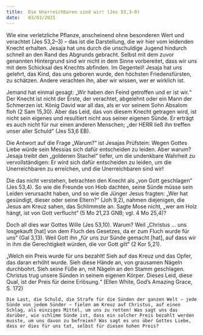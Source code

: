 ```yaml
---
title:  Die Unerreichbaren sind wir! (Jes 53,3–9)
date:   03/03/2021
---
```


Wie eine verletzliche Pflanze, anscheinend ohne besonderen Wert und verachtet (Jes 53,2–3) – das ist die Darstellung, die wir hier vom leidenden Knecht erhalten. Jesaja hat uns durch die unschuldige Jugend hindurch schnell an den Rand des Abgrunds gebracht. Selbst mit dem zuvor genannten Hintergrund sind wir nicht in dem Sinne vorbereitet, dass wir uns mit dem Schicksal des Knechts abfinden. Im Gegenteil! Jesaja hat uns gelehrt, das Kind, das uns geboren wurde, den höchsten Friedensfürsten, zu schätzen. Andere verachten ihn, aber wir wissen, wer er wirklich ist.

Jemand hat einmal gesagt: „Wir haben den Feind getroffen und er ist wir.“ Der Knecht ist nicht der Erste, der verachtet, abgelehnt oder ein Mann der Schmerzen ist. König David war all das, als er vor seinem Sohn Absalom floh (2 Sam 15,30). Aber das Leid, das von diesem Knecht getragen wird, ist nicht sein eigenes und resultiert nicht aus seiner eigenen Sünde. Er erträgt es auch nicht für nur einen anderen Menschen; „der HERR ließ ihn treffen unser aller Schuld“ (Jes 53,6 EB).

Die Antwort auf die Frage „Warum?“ ist Jesajas Prüfstein: Wegen Gottes Liebe würde sein Messias sich dafür entscheiden zu leiden. Aber warum? Jesaja treibt den „goldenen Stachel“ tiefer, um die undenkbare Wahrheit zu vervollständigen: Er wird sich dafür entscheiden zu leiden, um die Unerreichbaren zu erreichen, und die Unerreichbaren sind wir!

Die das nicht verstehen, betrachten den Knecht als „von Gott geschlagen“ (Jes 53,4). So wie die Freunde von Hiob dachten, seine Sünde müsse sein Leiden verursacht haben, und so wie die Jünger Jesus fragten: „Wer hat gesündigt, dieser oder seine Eltern?“ (Joh 9,2), nahmen diejenigen, die Jesus am Kreuz sahen, das Schlimmste an. Sagte Mose nicht, „wer am Holz hängt, ist von Gott verflucht“ (5 Mo 21,23 GNB; vgl. 4 Mo 25,4)?

Doch all dies war Gottes Wille (Jes 53,10). Warum? Weil „Christus … uns losgekauft [hat] von dem Fluch des Gesetzes, da er zum Fluch wurde für uns“ (Gal 3,13). Weil Gott ihn „für uns zur Sünde gemacht [hat], auf dass wir in ihm die Gerechtigkeit würden, die vor Gott gilt“ (2 Kor 5,21).

„Welch ein Preis wurde für uns bezahlt! Sieh auf das Kreuz und das Opfer, das daran erhöht wurde. Sieh diese Hände an, von grausamen Nägeln durchbohrt. Sieh seine Füße an, mit Nägeln an den Stamm geschlagen. Christus trug unsere Sünden in seinem eigenen Körper. Dieses Leid, diese Qual, ist der Preis für deine Erlösung.“ (Ellen White, God’s Amazing Grace, S. 172)

`Die Last, die Schuld, die Strafe für die Sünden der ganzen Welt – jede Sünde von jedem Sünder – fielen am Kreuz auf Christus, auf einen Schlag, als einziges Mittel, um uns zu retten! Was sagt uns das darüber, wie schlimm Sünde ist, dass ein solcher Preis bezahlt werden musste, um uns davon zu befreien? Was sagt es uns über Gottes Liebe, dass er dies für uns tat, selbst für diesen hohen Preis?`